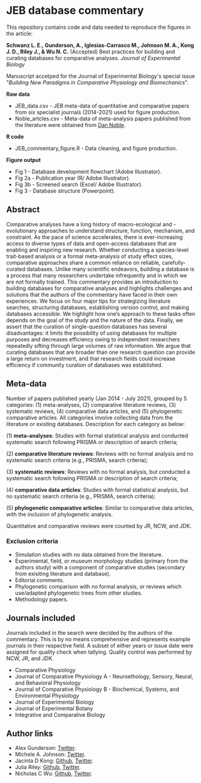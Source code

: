 # JEB database commentary

This repository contains code and data needed to reproduce the figures in the article:

**Schwanz L. E., Gunderson, A., Iglesias-Carrasco M., Johnson M. A., Kong J. D., Riley J., & Wu N. C.** (Accepted) Best practices for building and curating databases for comparative analyses. *Journal of Experimental Biology*

Manuscript accetped for the Journal of Experimental Biology's special issue "*Building New Paradigms in Comparative Physiology and Biomechanics*".

**Raw data**
- JEB_data.csv - JEB meta-data of quantitative and comparative papers from six specialist journals (2014-2021) used for figure production.
- Noble_artcles.csv - Meta-data of meta-analysis papers published from the literature were obtained from [Dan Noble](https://github.com/daniel1noble/meta_physiology).

**R code**
- JEB_commentary_figure.R - Data cleaning, and figure production.

**Figure output**
- Fig 1 - Database development flowchart (Adobe Illustrator).
- Fig 2a - Publication year (R/ Adobe Illustrator).
- Fig 3b - Screened search (Excel/ Adobe Illustrator).
- Fig 3 - Database structure (Powerpoint).

## Abstract
Comparative analyses have a long history of macro-ecological and -evolutionary approaches to understand structure, function, mechanism, and constraint. As the pace of science accelerates, there is ever-increasing access to diverse types of data and open-access databases that are enabling and inspiring new research. Whether conducting a species-level trait-based analysis or a formal meta-analysis of study effect sizes, comparative approaches share a common reliance on reliable, carefully-curated databases. Unlike many scientific endeavors, building a database is a process that many researchers undertake infrequently and in which we are not formally trained. This commentary provides an introduction to building databases for comparative analyses and highlights challenges and solutions that the authors of the commentary have faced in their own experiences. We focus on four major tips for strategizing literature searches, structuring databases, establishing version control, and making databases accessible. We highlight how one’s approach to these tasks often depends on the goal of the study and the nature of the data. Finally, we assert that the curation of single-question databases has several disadvantages: it limits the possibility of using databases for multiple purposes and decreases efficiency owing to independent researchers repeatedly sifting through large volumes of raw information. We argue that curating databases that are broader than one research question can provide a large return on investment, and that research fields could increase efficiency if community curation of databases was established.

## Meta-data
Number of papers published yearly (Jan 2014 - July 2021), grouped by 5 categories: (1) meta-analyses, (2) comparative literature reviews, (3) systematic reviews, (4) comparative data articles, and (5) phylogenetic comparative articles. All categories involve collecting data from the literature or existing databases. Description for each category as below:

(1) **meta-analyses**: Studies with formal statistical analysis and conducted systematic search following PRISMA or description of search criteria;

(2) **comparative literature reviews**: Reviews with no formal analysis and no systematic search criteria (e.g., PRISMA, search criteria);

(3) **systematic reviews**: Reviews with no formal analysis, but conducted a systematic search following PRISMA or description of search criteria;

(4) **comparative data articles**: Studies with formal statistical analysis, but no systematic search criteria (e.g., PRISMA, search criteria);

(5) **phylogenetic comparative articles**: Similar to comparative data articles, with the inclusion of phylogenetic analysis.

Quantitative and comparative reviews were counted by JR, NCW, and JDK.

### Exclusion criteria
- Simulation studies with no data obtained from the literature.
- Experimental, field, or museum morphology studies (primary from the authors study) with a component of comparative studies (secondary from exisiting literature and database).
- Editorial comments.
- Phylogenetic comparison with no formal analysis, or reviews which use/adapted phylogenetic trees from other studies. 
- Methodology papers.

## Journals included
Journals included in the search were decided by the authors of the commentary. This is by no means comprehensive and represents example journals in their respective field. A subset of either years or issue date were assigned for quality check when tallying. Quality control was performed by NCW, JR, and JDK.

- Comparative Physiology
- Journal of Comparative Physiology A - Neuroethology, Sensory, Neural, and Behavioral Physiology
- Journal of Comparative Physiology B - Biochemical, Systems, and Environmental Physiology
- Journal of Experimental Biology
- Journal of Experimental Botany
- Integrative and Comparative Biology

## Author links
- Alex Gunderson: [Twitter](https://twitter.com/gunderwhelming).
- Michele A. Johnson: [Twitter](https://twitter.com/lizardmichele).
- Jacinta D Kong: [Github](https://github.com/jacintak), [Twitter](https://twitter.com/jacintakong).
- Julia Riley: [Github](https://github.com/julia-riley), [Twitter](https://twitter.com/jr4science).
- Nicholas C Wu: [Github](https://github.com/nicholaswunz), [Twitter](https://twitter.com/nicholaswunz).
